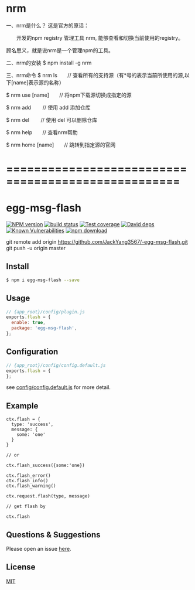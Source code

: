 
# nrm

一、nrm是什么？
这是官方的原话：

　　开发的npm registry 管理工具 nrm, 能够查看和切换当前使用的registry。

顾名思义，就是说nrm是一个管理npm的工具。

二、nrm的安装
$ npm install -g nrm

三、nrm命令
$ nrm ls　　// 查看所有的支持源（有*号的表示当前所使用的源,以下[name]表示源的名称）

$ nrm use [name]　　// 将npm下载源切换成指定的源

$ nrm add        // 使用 add 添加仓库

$ nrm del        // 使用 del 可以删除仓库

$ nrm help　　// 查看nrm帮助

$ nrm home [name]　　// 跳转到指定源的官网
# ===================================================



# egg-msg-flash

[![NPM version][npm-image]][npm-url]
[![build status][travis-image]][travis-url]
[![Test coverage][codecov-image]][codecov-url]
[![David deps][david-image]][david-url]
[![Known Vulnerabilities][snyk-image]][snyk-url]
[![npm download][download-image]][download-url]

[npm-image]: https://img.shields.io/npm/v/egg-msg-flash.svg?style=flat-square
[npm-url]: https://npmjs.org/package/egg-msg-flash
[travis-image]: https://img.shields.io/travis/eggjs/egg-msg-flash.svg?style=flat-square
[travis-url]: https://travis-ci.org/eggjs/egg-msg-flash
[codecov-image]: https://img.shields.io/codecov/c/github/eggjs/egg-msg-flash.svg?style=flat-square
[codecov-url]: https://codecov.io/github/eggjs/egg-msg-flash?branch=master
[david-image]: https://img.shields.io/david/eggjs/egg-msg-flash.svg?style=flat-square
[david-url]: https://david-dm.org/eggjs/egg-msg-flash
[snyk-image]: https://snyk.io/test/npm/egg-msg-flash/badge.svg?style=flat-square
[snyk-url]: https://snyk.io/test/npm/egg-msg-flash
[download-image]: https://img.shields.io/npm/dm/egg-msg-flash.svg?style=flat-square
[download-url]: https://npmjs.org/package/egg-msg-flash

git remote add origin https://github.com/JackYang3567/-egg-msg-flash.git
git push -u origin master
<!--
Description here.
-->

## Install

```bash
$ npm i egg-msg-flash --save
```

## Usage

```js
// {app_root}/config/plugin.js
exports.flash = {
  enable: true,
  package: 'egg-msg-flash',
};
```

## Configuration

```js
// {app_root}/config/config.default.js
exports.flash = {
};
```

see [config/config.default.js](config/config.default.js) for more detail.

## Example

<!-- example here -->
```
ctx.flash = {
  type: 'success',
  message: {
    some: 'one'
  }
}

// or

ctx.flash_success({some:'one})

ctx.flash_error()
ctx.flash_info()
ctx.flash_warning()

ctx.request.flash(type, message)

// get flash by

ctx.flash
```

## Questions & Suggestions

Please open an issue [here](https://github.com/eggjs/egg/issues).

## License

[MIT](LICENSE)

